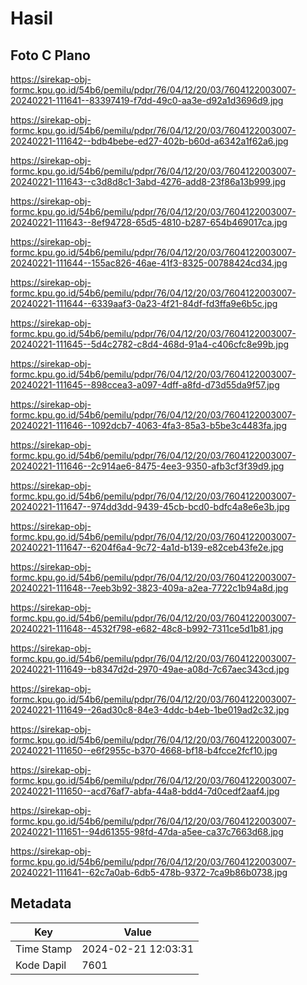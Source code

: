 # Hasil

## Foto C Plano

https://sirekap-obj-formc.kpu.go.id/54b6/pemilu/pdpr/76/04/12/20/03/7604122003007-20240221-111641--83397419-f7dd-49c0-aa3e-d92a1d3696d9.jpg

https://sirekap-obj-formc.kpu.go.id/54b6/pemilu/pdpr/76/04/12/20/03/7604122003007-20240221-111642--bdb4bebe-ed27-402b-b60d-a6342a1f62a6.jpg

https://sirekap-obj-formc.kpu.go.id/54b6/pemilu/pdpr/76/04/12/20/03/7604122003007-20240221-111643--c3d8d8c1-3abd-4276-add8-23f86a13b999.jpg

https://sirekap-obj-formc.kpu.go.id/54b6/pemilu/pdpr/76/04/12/20/03/7604122003007-20240221-111643--8ef94728-65d5-4810-b287-654b469017ca.jpg

https://sirekap-obj-formc.kpu.go.id/54b6/pemilu/pdpr/76/04/12/20/03/7604122003007-20240221-111644--155ac826-46ae-41f3-8325-00788424cd34.jpg

https://sirekap-obj-formc.kpu.go.id/54b6/pemilu/pdpr/76/04/12/20/03/7604122003007-20240221-111644--6339aaf3-0a23-4f21-84df-fd3ffa9e6b5c.jpg

https://sirekap-obj-formc.kpu.go.id/54b6/pemilu/pdpr/76/04/12/20/03/7604122003007-20240221-111645--5d4c2782-c8d4-468d-91a4-c406cfc8e99b.jpg

https://sirekap-obj-formc.kpu.go.id/54b6/pemilu/pdpr/76/04/12/20/03/7604122003007-20240221-111645--898ccea3-a097-4dff-a8fd-d73d55da9f57.jpg

https://sirekap-obj-formc.kpu.go.id/54b6/pemilu/pdpr/76/04/12/20/03/7604122003007-20240221-111646--1092dcb7-4063-4fa3-85a3-b5be3c4483fa.jpg

https://sirekap-obj-formc.kpu.go.id/54b6/pemilu/pdpr/76/04/12/20/03/7604122003007-20240221-111646--2c914ae6-8475-4ee3-9350-afb3cf3f39d9.jpg

https://sirekap-obj-formc.kpu.go.id/54b6/pemilu/pdpr/76/04/12/20/03/7604122003007-20240221-111647--974dd3dd-9439-45cb-bcd0-bdfc4a8e6e3b.jpg

https://sirekap-obj-formc.kpu.go.id/54b6/pemilu/pdpr/76/04/12/20/03/7604122003007-20240221-111647--6204f6a4-9c72-4a1d-b139-e82ceb43fe2e.jpg

https://sirekap-obj-formc.kpu.go.id/54b6/pemilu/pdpr/76/04/12/20/03/7604122003007-20240221-111648--7eeb3b92-3823-409a-a2ea-7722c1b94a8d.jpg

https://sirekap-obj-formc.kpu.go.id/54b6/pemilu/pdpr/76/04/12/20/03/7604122003007-20240221-111648--4532f798-e682-48c8-b992-7311ce5d1b81.jpg

https://sirekap-obj-formc.kpu.go.id/54b6/pemilu/pdpr/76/04/12/20/03/7604122003007-20240221-111649--b8347d2d-2970-49ae-a08d-7c67aec343cd.jpg

https://sirekap-obj-formc.kpu.go.id/54b6/pemilu/pdpr/76/04/12/20/03/7604122003007-20240221-111649--26ad30c8-84e3-4ddc-b4eb-1be019ad2c32.jpg

https://sirekap-obj-formc.kpu.go.id/54b6/pemilu/pdpr/76/04/12/20/03/7604122003007-20240221-111650--e6f2955c-b370-4668-bf18-b4fcce2fcf10.jpg

https://sirekap-obj-formc.kpu.go.id/54b6/pemilu/pdpr/76/04/12/20/03/7604122003007-20240221-111650--acd76af7-abfa-44a8-bdd4-7d0cedf2aaf4.jpg

https://sirekap-obj-formc.kpu.go.id/54b6/pemilu/pdpr/76/04/12/20/03/7604122003007-20240221-111651--94d61355-98fd-47da-a5ee-ca37c7663d68.jpg

https://sirekap-obj-formc.kpu.go.id/54b6/pemilu/pdpr/76/04/12/20/03/7604122003007-20240221-111641--62c7a0ab-6db5-478b-9372-7ca9b86b0738.jpg


## Metadata

| Key        | Value               |
| ---------- | ------------------- |
| Time Stamp | 2024-02-21 12:03:31 |
| Kode Dapil | 7601                |



